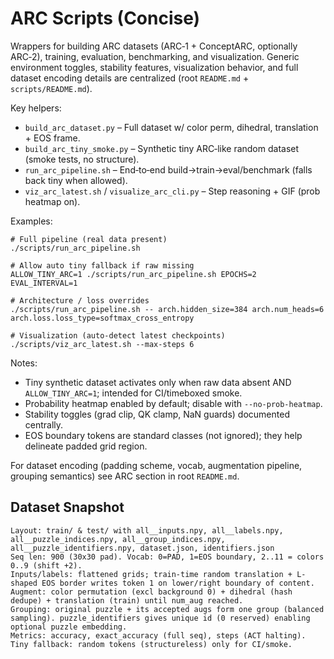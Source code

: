 # ARC Scripts (Concise)

Wrappers for building ARC datasets (ARC‑1 + ConceptARC, optionally ARC‑2), training, evaluation, benchmarking, and visualization. Generic environment toggles, stability features, visualization behavior, and full dataset encoding details are centralized (root `README.md` + `scripts/README.md`).

Key helpers:
* `build_arc_dataset.py` – Full dataset w/ color perm, dihedral, translation + EOS frame.
* `build_arc_tiny_smoke.py` – Synthetic tiny ARC‑like random dataset (smoke tests, no structure).
* `run_arc_pipeline.sh` – End‑to‑end build→train→eval/benchmark (falls back tiny when allowed).
* `viz_arc_latest.sh` / `visualize_arc_cli.py` – Step reasoning + GIF (prob heatmap on).

Examples:
```
# Full pipeline (real data present)
./scripts/run_arc_pipeline.sh

# Allow auto tiny fallback if raw missing
ALLOW_TINY_ARC=1 ./scripts/run_arc_pipeline.sh EPOCHS=2 EVAL_INTERVAL=1

# Architecture / loss overrides
./scripts/run_arc_pipeline.sh -- arch.hidden_size=384 arch.num_heads=6 arch.loss.loss_type=softmax_cross_entropy

# Visualization (auto-detect latest checkpoints)
./scripts/viz_arc_latest.sh --max-steps 6
```

Notes:
* Tiny synthetic dataset activates only when raw data absent AND `ALLOW_TINY_ARC=1`; intended for CI/timeboxed smoke.
* Probability heatmap enabled by default; disable with `--no-prob-heatmap`.
* Stability toggles (grad clip, QK clamp, NaN guards) documented centrally.
* EOS boundary tokens are standard classes (not ignored); they help delineate padded grid region.

For dataset encoding (padding scheme, vocab, augmentation pipeline, grouping semantics) see ARC section in root `README.md`.

## Dataset Snapshot
```
Layout: train/ & test/ with all__inputs.npy, all__labels.npy, all__puzzle_indices.npy, all__group_indices.npy, all__puzzle_identifiers.npy, dataset.json, identifiers.json
Seq len: 900 (30x30 pad). Vocab: 0=PAD, 1=EOS boundary, 2..11 = colors 0..9 (shift +2).
Inputs/labels: flattened grids; train-time random translation + L-shaped EOS border writes token 1 on lower/right boundary of content.
Augment: color permutation (excl background 0) + dihedral (hash dedupe) + translation (train) until num_aug reached.
Grouping: original puzzle + its accepted augs form one group (balanced sampling). puzzle_identifiers gives unique id (0 reserved) enabling optional puzzle embedding.
Metrics: accuracy, exact_accuracy (full seq), steps (ACT halting).
Tiny fallback: random tokens (structureless) only for CI/smoke.
```
